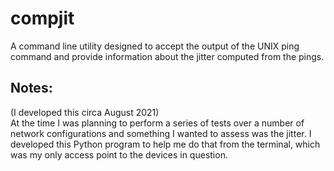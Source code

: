 # compjit

A command line utility designed to accept the output of the UNIX ping command and provide information about the jitter computed from the pings.

## Notes:

(I developed this circa August 2021)  
At the time I was planning to perform a series of tests over a number of network configurations and something I wanted to assess was the jitter. I developed this Python program to help me do that from the terminal, which was my only access point to the devices in question.
